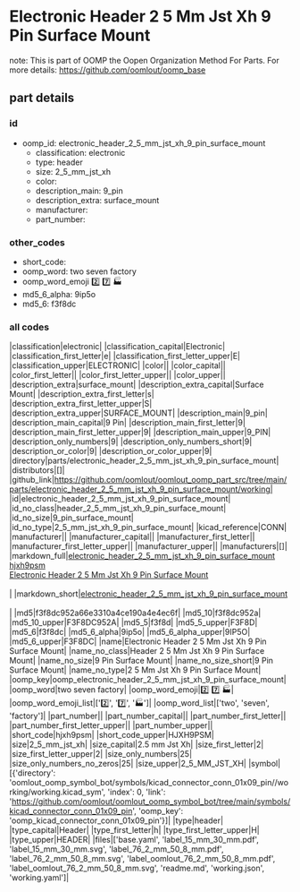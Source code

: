 # Electronic Header 2 5 Mm Jst Xh 9 Pin Surface Mount  

note: This is part of OOMP the Oopen Organization Method For Parts. For more details: https://github.com/oomlout/oomp_base

##  part details





### id
* oomp_id: electronic_header_2_5_mm_jst_xh_9_pin_surface_mount
  * classification: electronic
  * type: header
  * size: 2_5_mm_jst_xh
  * color: 
  * description_main: 9_pin
  * description_extra: surface_mount
  * manufacturer: 
  * part_number: 

### other_codes
* short_code: 
* oomp_word: two seven factory
* oomp_word_emoji :two: :seven: :factory:
* md5_6_alpha: 9ip5o
* md5_6: f3f8dc

### all codes 
|classification|electronic|
|classification_capital|Electronic|
|classification_first_letter|e|
|classification_first_letter_upper|E|
|classification_upper|ELECTRONIC|
|color||
|color_capital||
|color_first_letter||
|color_first_letter_upper||
|color_upper||
|description_extra|surface_mount|
|description_extra_capital|Surface Mount|
|description_extra_first_letter|s|
|description_extra_first_letter_upper|S|
|description_extra_upper|SURFACE_MOUNT|
|description_main|9_pin|
|description_main_capital|9 Pin|
|description_main_first_letter|9|
|description_main_first_letter_upper|9|
|description_main_upper|9_PIN|
|description_only_numbers|9|
|description_only_numbers_short|9|
|description_or_color|9|
|description_or_color_upper|9|
|directory|parts/electronic_header_2_5_mm_jst_xh_9_pin_surface_mount|
|distributors|[]|
|github_link|https://github.com/oomlout/oomlout_oomp_part_src/tree/main/parts/electronic_header_2_5_mm_jst_xh_9_pin_surface_mount/working|
|id|electronic_header_2_5_mm_jst_xh_9_pin_surface_mount|
|id_no_class|header_2_5_mm_jst_xh_9_pin_surface_mount|
|id_no_size|9_pin_surface_mount|
|id_no_type|2_5_mm_jst_xh_9_pin_surface_mount|
|kicad_reference|CONN|
|manufacturer||
|manufacturer_capital||
|manufacturer_first_letter||
|manufacturer_first_letter_upper||
|manufacturer_upper||
|manufacturers|[]|
|markdown_full|[electronic_header_2_5_mm_jst_xh_9_pin_surface_mount](https://github.com/oomlout/oomlout_oomp_part_src/tree/main/parts/electronic_header_2_5_mm_jst_xh_9_pin_surface_mount/working)<br>[hjxh9psm](https://github.com/oomlout/oomlout_oomp_part_src/tree/main/parts/electronic_header_2_5_mm_jst_xh_9_pin_surface_mount/working)<br>[Electronic Header 2 5 Mm Jst Xh 9 Pin Surface Mount](https://github.com/oomlout/oomlout_oomp_part_src/tree/main/parts/electronic_header_2_5_mm_jst_xh_9_pin_surface_mount/working)<br><br>|
|markdown_short|[electronic_header_2_5_mm_jst_xh_9_pin_surface_mount](https://github.com/oomlout/oomlout_oomp_part_src/tree/main/parts/electronic_header_2_5_mm_jst_xh_9_pin_surface_mount/working)<br><br>|
|md5|f3f8dc952a66e3310a4ce190a4e4ec6f|
|md5_10|f3f8dc952a|
|md5_10_upper|F3F8DC952A|
|md5_5|f3f8d|
|md5_5_upper|F3F8D|
|md5_6|f3f8dc|
|md5_6_alpha|9ip5o|
|md5_6_alpha_upper|9IP5O|
|md5_6_upper|F3F8DC|
|name|Electronic Header 2 5 Mm Jst Xh 9 Pin Surface Mount|
|name_no_class|Header 2 5 Mm Jst Xh 9 Pin Surface Mount|
|name_no_size|9 Pin Surface Mount|
|name_no_size_short|9 Pin Surface Mount|
|name_no_type|2 5 Mm Jst Xh 9 Pin Surface Mount|
|oomp_key|oomp_electronic_header_2_5_mm_jst_xh_9_pin_surface_mount|
|oomp_word|two seven factory|
|oomp_word_emoji|:two: :seven: :factory:|
|oomp_word_emoji_list|[':two:', ':seven:', ':factory:']|
|oomp_word_list|['two', 'seven', 'factory']|
|part_number||
|part_number_capital||
|part_number_first_letter||
|part_number_first_letter_upper||
|part_number_upper||
|short_code|hjxh9psm|
|short_code_upper|HJXH9PSM|
|size|2_5_mm_jst_xh|
|size_capital|2.5 mm Jst Xh|
|size_first_letter|2|
|size_first_letter_upper|2|
|size_only_numbers|25|
|size_only_numbers_no_zeros|25|
|size_upper|2_5_MM_JST_XH|
|symbol|[{'directory': 'oomlout_oomp_symbol_bot/symbols/kicad_connector_conn_01x09_pin//working/working.kicad_sym', 'index': 0, 'link': 'https://github.com/oomlout/oomlout_oomp_symbol_bot/tree/main/symbols/kicad_connector_conn_01x09_pin', 'oomp_key': 'oomp_kicad_connector_conn_01x09_pin'}]|
|type|header|
|type_capital|Header|
|type_first_letter|h|
|type_first_letter_upper|H|
|type_upper|HEADER|
|files|['base.yaml', 'label_15_mm_30_mm.pdf', 'label_15_mm_30_mm.svg', 'label_76_2_mm_50_8_mm.pdf', 'label_76_2_mm_50_8_mm.svg', 'label_oomlout_76_2_mm_50_8_mm.pdf', 'label_oomlout_76_2_mm_50_8_mm.svg', 'readme.md', 'working.json', 'working.yaml']|

